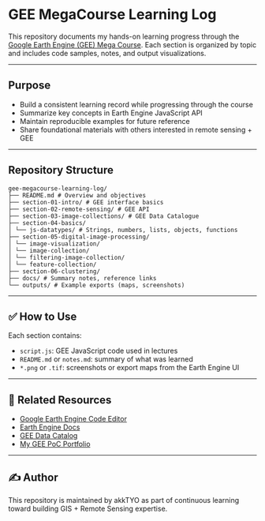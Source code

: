 # GEE MegaCourse Learning Log

This repository documents my hands-on learning progress through the [Google Earth Engine (GEE) Mega Course](https://www.udemy.com/course/google-earth-engine-gis-remote-sensing/). Each section is organized by topic and includes code samples, notes, and output visualizations.

---

## Purpose

- Build a consistent learning record while progressing through the course  
- Summarize key concepts in Earth Engine JavaScript API  
- Maintain reproducible examples for future reference  
- Share foundational materials with others interested in remote sensing + GEE  

---

## Repository Structure
```
gee-megacourse-learning-log/
├── README.md # Overview and objectives
├── section-01-intro/ # GEE interface basics
├── section-02-remote-sensing/ # GEE API
├── section-03-image-collections/ # GEE Data Catalogue
├── section-04-basics/ 
│ └── js-datatypes/ # Strings, numbers, lists, objects, functions
├── section-05-digital-image-processing/
│ └── image-visualization/
│ └── image-collection/
│ └── filtering-image-collection/
│ └── feature-collection/
├── section-06-clustering/
├── docs/ # Summary notes, reference links
└── outputs/ # Example exports (maps, screenshots)

```

---

## ✅ How to Use

Each section contains:

- `script.js`: GEE JavaScript code used in lectures  
- `README.md` or `notes.md`: summary of what was learned  
- `*.png` or `.tif`: screenshots or export maps from the Earth Engine UI  

---

## 📖 Related Resources

- [Google Earth Engine Code Editor](https://code.earthengine.google.com/)  
- [Earth Engine Docs](https://developers.google.com/earth-engine)  
- [GEE Data Catalog](https://developers.google.com/earth-engine/datasets)  
- [My GEE PoC Portfolio](https://github.com/akkTYO/remote-sensing-poc-portfolio)  

---

## ✍️ Author

This repository is maintained by akkTYO as part of continuous learning toward building GIS + Remote Sensing expertise.
